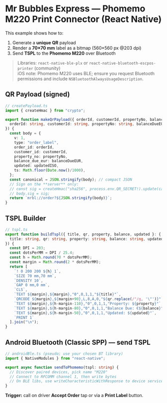 
# Mr Bubbles Express — Phomemo M220 Print Connector (React Native)

This example shows how to:
1) Generate a **unique QR** payload
2) Render a **70×70 mm** label as a bitmap (560×560 px @203 dpi)
3) Send **TSPL** to the **Phomemo M220** over Bluetooth

> Libraries: `react-native-ble-plx` or `react-native-bluetooth-escpos-printer` (community)  
> iOS note: Phomemo M220 uses BLE; ensure you request Bluetooth permissions and include `NSBluetoothAlwaysUsageDescription`.

## QR Payload (signed)
```ts
// createPayload.ts
import { createHmac } from "crypto";

export function makeQrPayload({ orderId, customerId, propertyNo, balanceDueEUR, updatedISO }: {
  orderId: string, customerId: string, propertyNo: string, balanceDueEUR: number, updatedISO: string
}) {
  const body = {
    v: 1,
    type: "order_label",
    order_id: orderId,
    customer_id: customerId,
    property_no: propertyNo,
    balance_due_eur: balanceDueEUR,
    updated: updatedISO,
    ts: Math.floor(Date.now()/1000),
  };
  const canonical = JSON.stringify(body); // compact JSON
  // Sign on the **server** only:
  // const sig = createHmac("sha256", process.env.QR_SECRET!).update(canonical).digest("hex");
  // body.sig = sig;
  return `mrbl://order?${JSON.stringify(body)}`;
}
```

## TSPL Builder
```ts
// tspl.ts
export function buildTspl({ title, qr, property, balance, updated }: {
  title: string, qr: string, property: string, balance: string, updated: string
}) {
  const DPI = 203;
  const dotsPerMM = DPI / 25.4;
  const h = Math.round(70 * dotsPerMM);
  const margin = Math.round(2 * dotsPerMM);
  return [
    `! 0 200 200 ${h} 1`,
    `SIZE 70 mm,70 mm`,
    `DENSITY 10`,
    `GAP 0 mm,0 mm`,
    `CLS`,
    `TEXT ${margin},${margin},"0",0,1,1,"${title}"`,
    `QRCODE ${margin},${margin+90},L,8,A,0,"${qr.replace(/"/g, '\"')}"`,
    `TEXT ${margin},${h-margin-110},"0",0,1,1,"Property: ${property}"`,
    `TEXT ${margin},${h-margin-80},"0",0,1,1,"Balance Due: €${balance}"`,
    `TEXT ${margin},${h-margin-50},"0",0,1,1,"Updated: ${updated}"`,
    `PRINT 1`
  ].join("\n");
}
```

## Android Bluetooth (Classic SPP) — send TSPL
```ts
// androidBle.ts (pseudo; use your chosen BT library)
import { NativeModules } from "react-native";

export async function sendToPhomemo(tspl: string) {
  // Discover paired devices, pick name "M220"
  // Connect to RFCOMM channel 1, then write bytes
  // On BLE libs, use writeCharacteristicWithResponse to device service/char UUIDs
}
```

**Trigger:** call on driver **Accept Order** tap or via a **Print Label** button.
